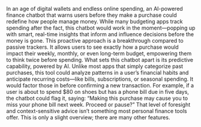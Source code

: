 In an age of digital wallets and endless online spending, an AI-powered finance chatbot that warns users before they make a purchase could redefine how people manage money. While many budgeting apps track spending after the fact, this chatbot would work in the moment—popping up with smart, real-time insights that inform and influence decisions before the money is gone. This proactive approach is a breakthrough compared to passive trackers. It allows users to see exactly how a purchase would impact their weekly, monthly, or even long-term budget, empowering them to think twice before spending.
What sets this chatbot apart is its predictive capability, powered by AI. Unlike most apps that simply categorize past purchases, this tool could analyze patterns in a user’s financial habits and anticipate recurring costs—like bills, subscriptions, or seasonal spending. It would factor those in before confirming a new transaction. For example, if a user is about to spend $80 on shoes but has a phone bill due in five days, the chatbot could flag it,  saying: “Making this purchase may cause you to miss your phone bill next week. Proceed or pause?” That level of foresight and context-sensitive advice isn’t something most personal finance tools offer. This is only a slight overview; there are many other features.
